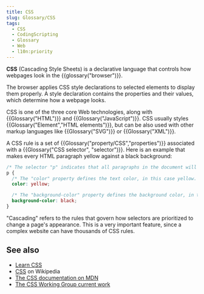 ```yaml
---
title: CSS
slug: Glossary/CSS
tags:
  - CSS
  - CodingScripting
  - Glossary
  - Web
  - l10n:priority
---
```


**CSS** (Cascading Style Sheets) is a declarative language that controls how webpages look in the {{glossary("browser")}}.

The browser applies CSS style declarations to selected elements to display them properly. A style declaration contains the properties and their values, which determine how a webpage looks.

CSS is one of the three core Web technologies, along with {{Glossary("HTML")}} and {{Glossary("JavaScript")}}. CSS usually styles {{Glossary("Element","HTML elements")}}, but can be also used with other markup languages like {{Glossary("SVG")}} or {{Glossary("XML")}}.

A CSS rule is a set of {{Glossary("property/CSS","properties")}} associated with a {{Glossary("CSS selector", "selector")}}. Here is an example that makes every HTML paragraph yellow against a black background:

```css
/* The selector "p" indicates that all paragraphs in the document will be affected by that rule */
p {
  /* The "color" property defines the text color, in this case yellow. */
  color: yellow;

  /* The "background-color" property defines the background color, in this case black. */
  background-color: black;
}
```

"Cascading" refers to the rules that govern how selectors are prioritized to change a page's appearance. This is a very important feature, since a complex website can have thousands of CSS rules.

## See also

- [Learn CSS](/en-US/docs/Learn/CSS)
- [CSS](https://en.wikipedia.org/wiki/CSS) on Wikipedia
- [The CSS documentation on MDN](/en-US/docs/Web/CSS)
- [The CSS Working Group current work](https://www.w3.org/Style/CSS/current-work)
